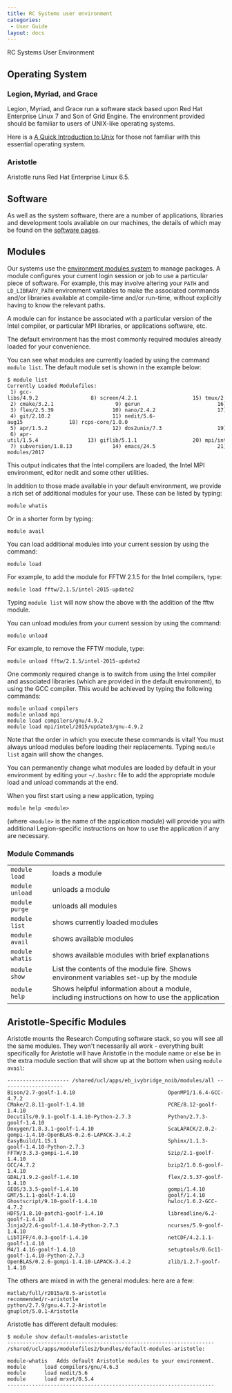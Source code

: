 ```yaml
---
title: RC Systems user environment
categories:
 - User Guide
layout: docs
---
```

RC Systems User Environment

## Operating System

### Legion, Myriad, and Grace

Legion, Myriad, and Grace run a software stack based upon Red Hat
Enterprise Linux 7 and Son of Grid Engine. The environment provided
should be familiar to users of UNIX-like operating systems.

Here is a [A Quick Introduction to Unix](http://en.wikibooks.org/wiki/A_Quick_Introduction_to_Unix) for
those not familiar with this essential operating system.

### Aristotle

Aristotle runs Red Hat Enterprise Linux 6.5.

## Software

As well as the system software, there are a number of applications,
libraries and development tools available on our machines, the details
of which may be found on the [software pages](Software).

## Modules

Our systems use the [environment modules system](http://modules.sourceforge.net/) to manage packages. A
module configures your current login session or job to use a particular
piece of software. For example, this may involve altering your `PATH` and
`LD_LIBRARY_PATH` environment variables to make the associated commands
and/or libraries available at compile-time and/or run-time, without
explicitly having to know the relevant paths.

A module can for instance be associated with a particular version of the
Intel compiler, or particular MPI libraries, or applications software,
etc.

The default environment has the most commonly required modules already
loaded for your convenience.

You can see what modules are currently loaded by using the command
`module list`. The default module set is shown in the example below:

```
$ module list  
Currently Loaded Modulefiles:  
 1) gcc-libs/4.9.2                 8) screen/4.2.1                  15) tmux/2.2  
 2) cmake/3.2.1                    9) gerun                         16) mrxvt/0.5.4  
 3) flex/2.5.39                   10) nano/2.4.2                    17) userscripts/1.3.0  
 4) git/2.10.2                    11) nedit/5.6-aug15               18) rcps-core/1.0.0  
 5) apr/1.5.2                     12) dos2unix/7.3                  19) compilers/intel/2017/update1  
 6) apr-util/1.5.4                13) giflib/5.1.1                  20) mpi/intel/2017/update1/intel  
 7) subversion/1.8.13             14) emacs/24.5                    21) default-modules/2017  
``` 

This output indicates that the Intel compilers are loaded, the
Intel MPI environment, editor nedit and some other utilities.

In addition to those made available in your default environment, we
provide a rich set of additional modules for your use. These can be
listed by typing: 

```
module whatis
``` 

Or in a shorter form by typing: 

```
module avail
```

You can load additional modules into your current session by using the
command:

```
module load
``` 

For example, to add the module for FFTW 2.1.5 for the Intel
compilers, type: 

```
module load fftw/2.1.5/intel-2015-update2
``` 

Typing `module list` will now show the above with the addition
of the fftw module.

You can unload modules from your current session by using the command:
```
module unload
``` 

For example, to remove the FFTW module, type: 

```
module unload fftw/2.1.5/intel-2015-update2
```

One commonly required change is to switch from using the Intel
compiler and associated libraries (which are provided in the default
environment), to using the GCC compiler. This would be achieved by
typing the following commands: 

```
module unload compilers   
module unload mpi  
module load compilers/gnu/4.9.2  
module load mpi/intel/2015/update3/gnu-4.9.2
``` 

Note that the order in which you execute these commands is
vital\! You must always unload modules before loading their
replacements. Typing `module list` again will show the changes.

You can permanently change what modules are loaded by default in your
environment by editing your `~/.bashrc` file to add the appropriate module
load and unload commands at the end.

When you first start using a new application, typing 

```
module help <module>
``` 

(where `<module>` is the name of the application module) will
provide you with additional Legion-specific instructions on how to use
the application if any are
necessary.

### Module Commands

|                          |                                                                                                |
| ------------------------ | ---------------------------------------------------------------------------------------------- |
| `module load `<module>   | loads a module                                                                                 |
| `module unload `<module> | unloads a module                                                                               |
| `module purge`           | unloads all modules                                                                            |
| `module list`            | shows currently loaded modules                                                                 |
| `module avail`           | shows available modules                                                                        |
| `module whatis`          | shows available modules with brief explanations                                                |
| `module show `<module>   | List the contents of the module fire. Shows environment variables set-up by the module         |
| `module help `<module>   | Shows helpful information about a module, including instructions on how to use the application |


## Aristotle-Specific Modules

Aristotle mounts the Research Computing software stack, so you will see
all the same modules. They won't necessarily all work - everything built
specifically for Aristotle will have Aristotle in the module name or
else be in the extra module section that will show up at the bottom when
using `module avail`:

```
-------------------- /shared/ucl/apps/eb_ivybridge_noib/modules/all --------------------  
Bison/2.7-goolf-1.4.10                              OpenMPI/1.6.4-GCC-4.7.2  
CMake/2.8.11-goolf-1.4.10                           PCRE/8.12-goolf-1.4.10  
Docutils/0.9.1-goolf-1.4.10-Python-2.7.3            Python/2.7.3-goolf-1.4.10  
Doxygen/1.8.3.1-goolf-1.4.10                        ScaLAPACK/2.0.2-gompi-1.4.10-OpenBLAS-0.2.6-LAPACK-3.4.2  
EasyBuild/1.15.1                                    Sphinx/1.1.3-goolf-1.4.10-Python-2.7.3  
FFTW/3.3.3-gompi-1.4.10                             Szip/2.1-goolf-1.4.10  
GCC/4.7.2                                           bzip2/1.0.6-goolf-1.4.10  
GDAL/1.9.2-goolf-1.4.10                             flex/2.5.37-goolf-1.4.10  
GEOS/3.3.5-goolf-1.4.10                             gompi/1.4.10  
GMT/5.1.1-goolf-1.4.10                              goolf/1.4.10  
Ghostscript/9.10-goolf-1.4.10                       hwloc/1.6.2-GCC-4.7.2  
HDF5/1.8.10-patch1-goolf-1.4.10                     libreadline/6.2-goolf-1.4.10  
Jinja2/2.6-goolf-1.4.10-Python-2.7.3                ncurses/5.9-goolf-1.4.10  
LibTIFF/4.0.3-goolf-1.4.10                          netCDF/4.2.1.1-goolf-1.4.10  
M4/1.4.16-goolf-1.4.10                              setuptools/0.6c11-goolf-1.4.10-Python-2.7.3  
OpenBLAS/0.2.6-gompi-1.4.10-LAPACK-3.4.2            zlib/1.2.7-goolf-1.4.10
```

The others are mixed in with the general modules: here are a few:

```
matlab/full/r2015a/8.5-aristotle  
recommended/r-aristotle  
python/2.7.9/gnu.4.7.2-Aristotle  
gnuplot/5.0.1-Aristotle
```

Aristotle has different default modules:

```
$ module show default-modules-aristotle
-------------------------------------------------------------------
/shared/ucl/apps/modulefiles2/bundles/default-modules-aristotle:
  
module-whatis   Adds default Aristotle modules to your environment.
module      load compilers/gnu/4.6.3
module      load nedit/5.6
module      load mrxvt/0.5.4 
-------------------------------------------------------------------

```

